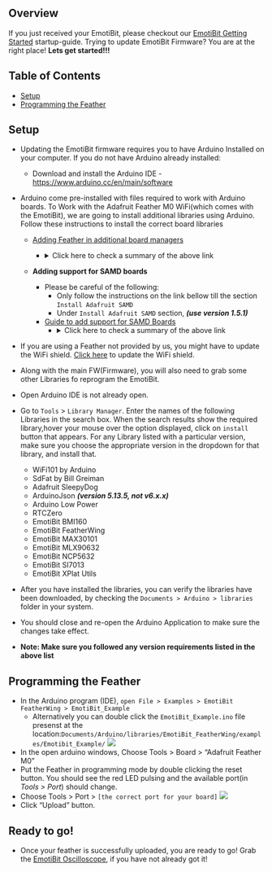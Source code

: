 ## Overview
If you just received your EmotiBit, please checkout our [EmotiBit Getting Started](./EmotiBit_Getting_Started.md) startup-guide.
Trying to update EmotiBit Firmware? You are at the right place! **Lets get started!!!**

## Table of Contents
- [Setup](#setup)
- [Programming the Feather](#programming-the-feather)

## Setup
- Updating the EmotiBit firmware requires you to have Arduino Installed on your computer. If you do not have Arduino already installed:
    - Download and install the Arduino IDE - https://www.arduino.cc/en/main/software
- Arduino come pre-installed with files required to work with Arduino boards. To Work with the Adafruit Feather M0 WiFi(which comes with the EmotiBit), we are going to install additional libraries using Arduino. Follow these instructions to install the correct board libraries 
  
  - [Adding Feather in additional board managers](https://learn.adafruit.com/adafruit-feather-m0-wifi-atwinc1500/setup)
    - <details>
      <summary>Click here to check a summary of the above link</summary>
      <br>
      
        - Preferences > Additional Board Manager URLs
        - Copy-Paste the link: https:<span></span>//adafruit.github.io/arduino-board-index/package_adafruit_index.json
      </details>
  
  - **Adding support for SAMD boards**
    - Please be careful of the following: 
        - Only follow the instructions on the link bellow till the section `Install Adafruit SAMD`
        - Under `Install Adafruit SAMD` section, _**(use version 1.5.1)**_
    - [Guide to add support for SAMD Boards](https://learn.adafruit.com/adafruit-feather-m0-wifi-atwinc1500/using-with-arduino-ide)
      - <details>
        <summary>Click here to check a summary of the above link</summary>
        <br>
      
          - Tools>Board: “..”>Boards Manager
            - Install Arduino SAMD Boards
            - Install Adafruit SAMD _**(use version 1.5.1)**_
        </details>
- If you are using a Feather not provided by us, you might have to update the WiFi shield. [Click here](./Updating_WiFi_Shield.md) to update the WiFi shield.
- Along with the main FW(Firmware), you will also need to grab some other Libraries fo reprogram the EmotiBit.
- Open Arduino IDE is not already open.
- Go to `Tools` > `Library Manager`. Enter the names of the following Libraries in the search box. When the search results show the required library,hover your mouse over the option displayed, click on `install` button that appears. For any Library listed with a particular version, make sure you choose the appropriate version in the dropdown for that library, and install that.
  - WiFi101 by Arduino
  - SdFat by Bill Greiman
  - Adafruit SleepyDog
  - ArduinoJson _**(version 5.13.5, not v6.x.x)**_
  - Arduino Low Power
  - RTCZero
  - EmotiBit BMI160
  - EmotiBit FeatherWing
  - EmotiBit MAX30101
  - EmotiBit MLX90632
  - EmotiBit NCP5632
  - EmotiBit SI7013
  - EmotiBit XPlat Utils
- After you have installed the libraries, you can verify the libraries have been downloaded, by checking the `Documents > Arduino > libraries` folder in your system.
- You should close and re-open the Arduino Application to make sure the changes take effect.
- **Note: Make sure you followed any version requirements listed in the above list**

## Programming the Feather
- In the Arduino program (IDE), `open File > Examples > EmotiBit FeatherWing > EmotiBit_Example`
  - Alternatively you can double click the `EmotiBit_Example.ino` file presenst at the location:`Documents/Arduino/libraries/EmotiBit_FeatherWing/examples/Emotibit_Example/` 
  ![][arduino_chooseExample]
- In the open arduino windows, Choose Tools > Board > “Adafruit Feather M0”
- Put the Feather in programming mode by double clicking the reset button. You should see the red LED pulsing and the available port(in _Tools > Port_) should change.
- Choose Tools > Port > `[the correct port for your board]`
![][arduino_choosePort]
- Click “Upload” button.

## Ready to go!
- Once your feather is successfully uploaded, you are ready to go! Grab the [EmotiBit Oscilloscope](https://github.com/emotibit/ofxemotibit/releases/latest), if you have not already got it!

[comment]: <> (Add links to images below)

[arduino_chooseExample]: ../assets/arduino-choose_emotibit_example.png
[arduino_choosePort]: ../assets/arduino-uploading_FW.png